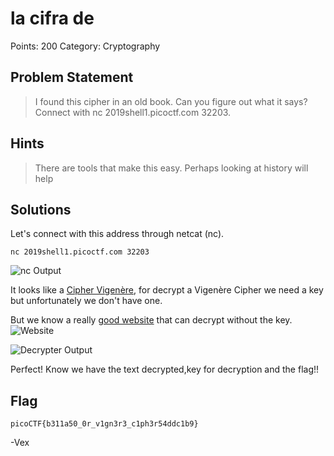 # la cifra de

Points: 200
Category: Cryptography

## Problem Statement
>  I found this cipher in an old book. Can you figure out what it says? Connect with nc 2019shell1.picoctf.com 32203. 

## Hints
>  There are tools that make this easy.
>  Perhaps looking at history will help
	
## Solutions 

Let's connect with this address through netcat (nc).

```console 
nc 2019shell1.picoctf.com 32203
```

![nc Output](https://i.imgur.com/iwis3mf.png)

It looks like a [Cipher Vigenère](https://en.wikipedia.org/wiki/Vigen%C3%A8re_cipher), for decrypt a Vigenère Cipher 
we need a key but unfortunately we don't have one.

But we know a really [good website](https://www.guballa.de/vigenere-solver) that can decrypt without the key. 
![Website](https://i.imgur.com/24xLPKg.png)

![Decrypter Output](https://i.imgur.com/EpXiRXZ.png)

Perfect! Know we have the text decrypted,key for decryption and the flag!!


## Flag 

`picoCTF{b311a50_0r_v1gn3r3_c1ph3r54ddc1b9}`

-Vex
